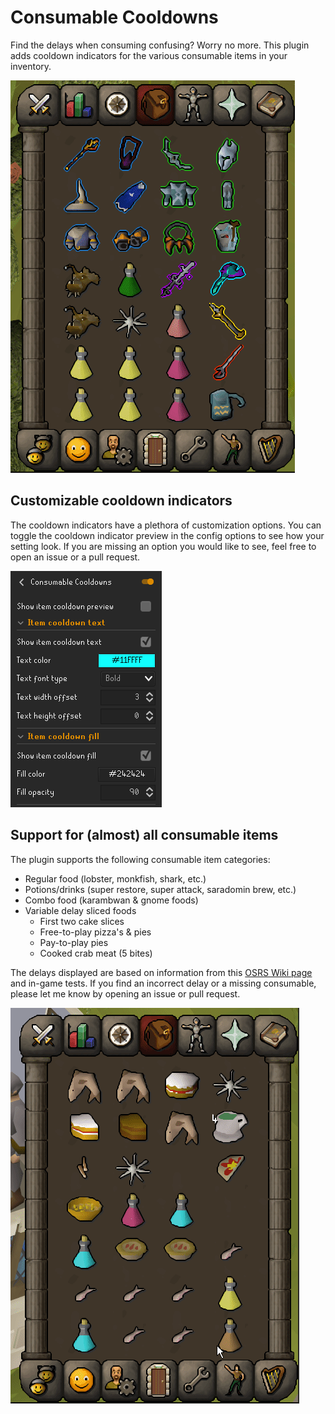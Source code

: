 # Consumable Cooldowns

Find the delays when consuming confusing? Worry no more. This plugin adds cooldown indicators for the various consumable items in your inventory.

![Cooldown indicators example](src/main/resources/docs/img/cooldown-indicators-example-2.gif)

## Customizable cooldown indicators
The cooldown indicators have a plethora of customization options. You can toggle the cooldown indicator preview in the config options to see how your setting look. If you are missing an option you would like to see, feel free to open an issue or a pull request.

![Config example](src/main/resources/docs/img/config-example.png)

## Support for (almost) all consumable items
The plugin supports the following consumable item categories:
- Regular food (lobster, monkfish, shark, etc.)
- Potions/drinks (super restore, super attack, saradomin brew, etc.)
- Combo food (karambwan & gnome foods)
- Variable delay sliced foods
  - First two cake slices
  - Free-to-play pizza's & pies
  - Pay-to-play pies
  - Cooked crab meat (5 bites)

The delays displayed are based on information from this [OSRS Wiki page](https://oldschool.runescape.wiki/w/Food/Fast_foods) and in-game tests. If you find an incorrect delay or a missing consumable, please let me know by opening an issue or pull request.

![Consumable item categories example](src/main/resources/docs/img/cooldown-indicators-example-1.gif)
